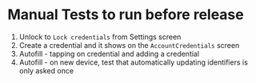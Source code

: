 #  Manual Tests to run before release
1. Unlock to `Lock credentials` from Settings screen
2. Create a credential and it shows on the `AccountCredentials` screen
3. Autofill - tapping on credential and adding a credential
4. Autofill - on new device, test that automatically updating identifiers is only asked once
